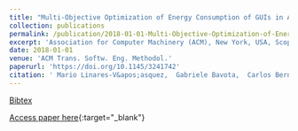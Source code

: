 ```yaml
---
title: "Multi-Objective Optimization of Energy Consumption of GUIs in Android Apps"
collection: publications
permalink: /publication/2018-01-01-Multi-Objective-Optimization-of-Energy-Consumption-of-GUIs-in-Android-Apps
excerpt: 'Association for Computer Machinery (ACM), New York, USA, Scopus ID: 2-s2.0-85060843179, Cited by: 2'
date: 2018-01-01
venue: 'ACM Trans. Softw. Eng. Methodol.'
paperurl: 'https://doi.org/10.1145/3241742'
citation: ' Mario Linares-V&apos;asquez,  Gabriele Bavota,  Carlos Bernal-C&apos;ardenas,  Massimiliano Di,  Rocco Oliveto,  Denys Poshyvanyk, &quot;Multi-Objective Optimization of Energy Consumption of GUIs in Android Apps.&quot; ACM Trans. Softw. Eng. Methodol., 2018.'
---
```

[Bibtex](https://dblp.org/rec/bib/journals/tosem/Linares-Vasquez18)

[Access paper here](https://doi.org/10.1145/3241742){:target="_blank"}
